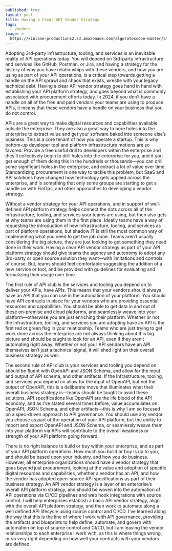 ```yaml
---
published: true
layout: post
title: Having a Clear API Vendor Strategy
tags:
  - Vendors
image: >-
  https://kinlane-productions2.s3.amazonaws.com/algorotoscope-master/bf-skinner-public-market-farmers-market.jpg
---
```

Adopting 3rd-party infrastructure, tooling, and services is an inevitable reality of API operations today. You will depend on 3rd-party infrastructure and services like GitHub, Postman, or Jira, and having a strategy for the history of why you have relationships with these vendors, and how you are using as part of your API operations, is a critical step towards getting a handle on the API sprawl and chaos that exists, wrestle with your legacy technical debt. Having a clear API vendor strategy goes hand in hand with establishing your API platform strategy, and goes beyond what is commonly associated with procurement efforts today. In 2024, if you don’t have a handle on all of the free and paid vendors your teams are using to produce APIs, it means that these vendors have a handle on your business that you do not control.

APIs are a great way to make digital resources and capabilities available outside the enterprise. They are also a great way to bore holes into the enterprise to extract value and get your software baked into someone else’s business. This is a core tenant of how you operate a startup. This is why bottom-up developer tool and platform infrastructure motions are so favored. Provide a free useful drill to developers within the enterprise and they’ll collectively begin to drill holes into the enterprise for you, and if you get enough of them doing this in the hundreds or thousands—you can drill some significant holes in the enterprise, and extract a lot of value over time. Standardizing procurement is one way to tackle this problem, but SaaS and API solutions have changed how technology gets applied across the enterprise, and is something that only some groups are starting to get a handle on with FinOps, and other approaches to developing a vendor strategy.

Without a vendor strategy for your API operations, and in support of well-defined API platform strategy helps connect the dots across all of the Infrastructure, tooling, and services your teams are using, but then also gets at why teams are using them in the first place. Ideally teams have a way of requesting the introduction of new Infrastructure, tooling, and services as part of platform operations, but shadow IT is still the most common way of implementing what you need to get the job done. Teams aren’t usually considering the big picture, they are just looking to get something they need done in their work. Having a clear API vendor strategy as part of your API platform strategy should give teams the agency and autonomy to adopt any 3rd-party or open source solution they want—with limitations and controls of course. But, teams should feel comfortable suggesting the addition of a new service or tool, and be provided with guidelines for evaluating and formalizing their usage over time.

The first rule of API club is the services and tooling you depend on to deliver your APIs, have APIs. This means that your vendors should always have an API that you can use in the automation of your platform. You should have API contracts in place for your vendors who are providing essential resources and capabilities. You should be able to get data in and out of these on-premise and cloud platforms, and seamlessly weave into your platform—otherwise you are just enriching their platform. Whether or not the Infrastructure, tooling, and services you are adopting have an API is the first red or green flag in your relationship. Teams who are just trying to get work done across the enterprise are not always thinking about this big picture and should be taught to look for an API, even if they aren’t automating right away. Whether or not your API vendors have an API themselves isn’t just a technical signal, it will shed light on their overall business strategy as well.

The second rule of API club is your services and tooling you depend on should be fluent with OpenAPI and JSON Schema, and allow for the input and output of API schema, and other artifacts. If the Infrastructure, tooling, and services you depend on allow for the input of OpenAPI, but not the output of OpenAPI, this is a deliberate move that illuminates what their overall business strategy is—teams should be taught to avoid these solutions. API specifications like OpenAPI are the life blood of the API economy, and as I’ve stated several times before, value accumulates on OpenAPI, JSON Schema, and other artifacts—this is why I am so focused on a spec-driven approach to API governance. You should use any vendor you choose as part of the operation of your API platform, but the ability to import and export OpenAPI and JSON Schema, or seamlessly weave them into your platform via APIs will contribute to the overall weakness or strength of your API platform going forward.

There is no right balance to build or buy within your enterprise, and as part of your API platform operations. How much you build or buy is up to you, and should be based upon your industry, and how you do business. However, all enterprise organizations should have a vendor strategy that goes beyond just procurement, looking at the value and adoption of specific digital resources and capabilities, whether a vendor has an API, and how the vendor has adopted open-source API specifications as part of their business strategy. An API vendor strategy is a layer of an enterprise’s overall API platform strategy, and should be woven into the automation of API operations via CI/CD pipelines and web hook integrations with source control. I will help enterprises establish a basic API vendor strategy, align with the overall API platform strategy, and then work to automate along a well defined API lifecycle using source control and CI/CD. I’ve learned along the way that this is the line of where I work with API governance, providing the artifacts and blueprints to help define, automate, and govern with automation on top of source control and CI/CD, but I am leaving the vendor relationships to each enterprise I work with, as this is where things wrong, or so very right depending on how well your contracts with your vendors are defined.